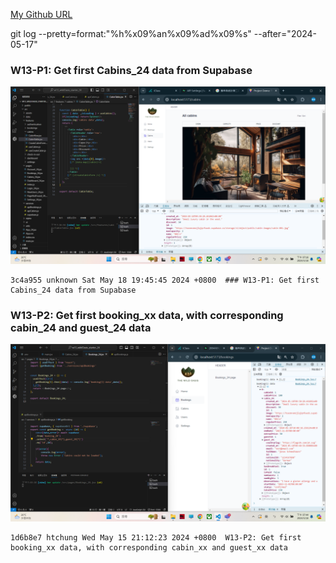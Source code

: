[My Github URL](https://github.com/209410124/1122-wp2-2N-24.git)

git log --pretty=format:"%h%x09%an%x09%ad%x09%s" --after="2024-05-17"

### W13-P1: Get first Cabins_24 data from Supabase
 
![](w13-p1.png)
 
```
3c4a955 unknown Sat May 18 19:45:45 2024 +0800  ### W13-P1: Get first Cabins_24 data from Supabase
```

### W13-P2: Get first booking_xx data, with corresponding cabin_24 and guest_24 data
 
![](w13-p2.png)
 
```
1d6b8e7 htchung Wed May 15 21:12:23 2024 +0800  W13-P2: Get first booking_xx data, with corresponding cabin_xx and guest_xx data
```
 

 
